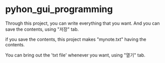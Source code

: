 # pyhon_gui_programming

Through this project, you can write everything that you want.
And you can save the contents, using "저장" tab.

if you save the contents, this project makes "mynote.txt" having the contents.

You can bring out the 'txt file' whenever you want, using "열기" tab.
